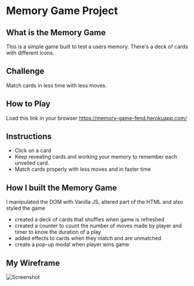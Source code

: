 # Memory Game Project

## What is the Memory Game
This is a simple game built to test a users memory. There's a deck of cards with different icons. 

## Challenge
Match cards in less time with less moves.

## How to Play
Load this link in your browser https://memory-game-fend.herokuapp.com/

## Instructions
* Click on a card
* Keep revealing cards and working your memory to remember each unveiled card.
* Match cards properly with less moves and in faster time


## How I built the Memory Game
I manipulated the DOM with Vanilla JS, altered part of the HTML and also styled the game
* created a deck of cards that shuffles when game is refreshed
* created a counter to count the number of moves made by player and timer to know the duration of a play
* added effects to cards when they match and are unmatched
* create a pop-up modal when player wins game


## My Wireframe 
![Screenshot](https://git.generalassemb.ly/Abdulaziz-Alsubhi-GA/Memory_Game/blob/master/assets/img/IMG_20200312_032815.jpg)
